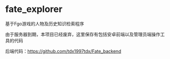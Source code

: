 # fate_explorer
基于Fgo游戏的人物及历史知识检索程序

由于服务器到期，本项目已经废弃，这里保存有包括安卓前端以及管理员端操作工具的代码

后端代码：https://github.com/tdx1997tdx/Fate_backend

